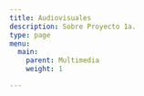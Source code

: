 ```yaml
---
title: Audiovisuales
description: Sobre Proyecto 1a.
type: page
menu:
  main:
    parent: Multimedia
    weight: 1

---
```

